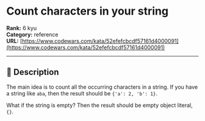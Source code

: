 # Count characters in your string

**Rank:** 6 kyu  
**Category:** reference  
**URL:** [https://www.codewars.com/kata/52efefcbcdf57161d4000091](https://www.codewars.com/kata/52efefcbcdf57161d4000091)

---

## 📝 Description

The main idea is to count all the occurring characters in a string. If you have a string like `aba`, then the result should be `{'a': 2, 'b': 1}`.

What if the string is empty? Then the result should be empty object literal, `{}`.
